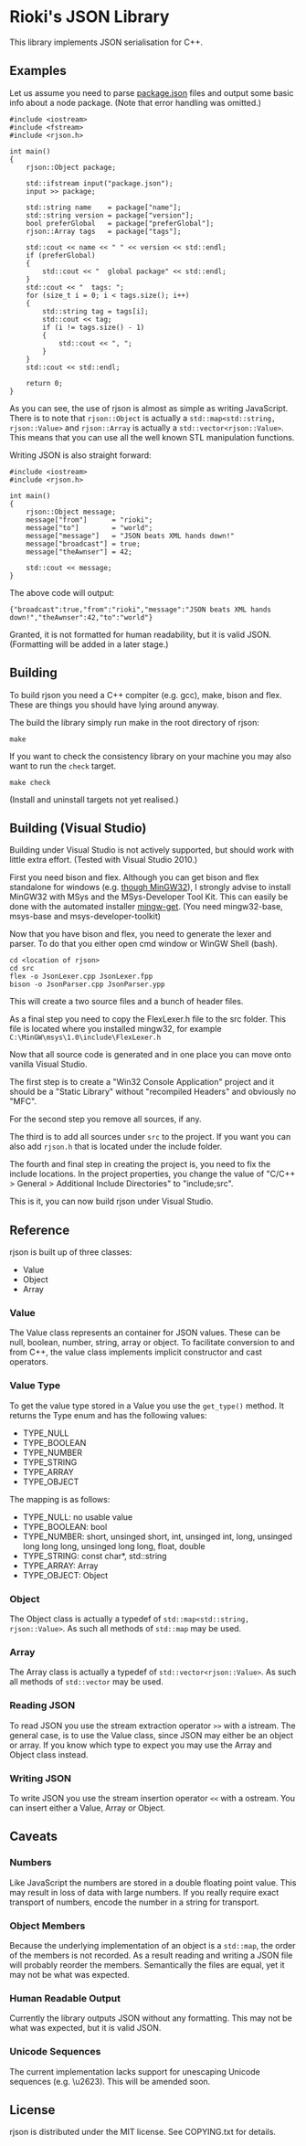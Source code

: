 
Rioki's JSON Library
==================

This library implements JSON serialisation for C++.

Examples
--------

Let us assume you need to parse [package.json] files and output some basic info 
about a node package. (Note that error handling was omitted.)

[package.json]: http://package.json.nodejitsu.com/

    #include <iostream>
    #include <fstream>
    #include <rjson.h>
   
    int main()
    {
        rjson::Object package;
        
        std::ifstream input("package.json");
        input >> package;
        
        std::string name    = package["name"];
        std::string version = package["version"];
        bool preferGlobal   = package["preferGlobal"];
        rjson::Array tags   = package["tags"];
        
        std::cout << name << " " << version << std::endl;
        if (preferGlobal) 
        {
            std::cout << "  global package" << std::endl;
        }
        std::cout << "  tags: ";
        for (size_t i = 0; i < tags.size(); i++)
        {
            std::string tag = tags[i];
            std::cout << tag;
            if (i != tags.size() - 1)
            {
                std::cout << ", ";
            }
        }
        std::cout << std::endl;
        
        return 0;
    }

As you can see, the use of rjson is almost as simple as writing JavaScript. 
There is to note that `rjson::Object` is actually a `std::map<std::string, rjson::Value>`
and `rjson::Array` is actually a `std::vector<rjson::Value>`. This means that 
you can use all the well known STL manipulation functions.

Writing JSON is also straight forward:

    #include <iostream>   
    #include <rjson.h>
   
    int main()
    {
        rjson::Object message;
        message["from"]      = "rioki";
        message["to"]        = "world";
        message["message"]   = "JSON beats XML hands down!"
        message["broadcast"] = true;
        message["theAwnser"] = 42;
        
        std::cout << message;
    }

The above code will output:

    {"broadcast":true,"from":"rioki","message":"JSON beats XML hands down!","theAwnser":42,"to":"world"}

Granted, it is not formatted for human readability, but it is valid JSON. 
(Formatting will be added in a later stage.)

Building
--------

To build rjson you need a C++ compiter (e.g. gcc), make, bison and flex. These 
are things you should have lying around anyway. 

The build the library simply run make in the root directory of rjson:
    
    make

If you want to check the consistency library on your machine you may also 
want to run the `check` target.

    make check
    
(Install and uninstall targets not yet realised.)

Building (Visual Studio)
------------------------

Building under Visual Studio is not actively supported, but should work with 
little extra effort. (Tested with Visual Studio 2010.)

First you need bison and flex. Although you can get bison and flex standalone for
windows (e.g. [though MinGW32][1]), I strongly advise to install MinGW32 with 
MSys and the MSys-Developer Tool Kit. This can easily be done with the automated
installer [mingw-get]. (You need mingw32-base, msys-base and msys-developer-toolkit)

Now that you have bison and flex, you need to generate the lexer and parser. 
To do that you either open cmd window or WinGW Shell (bash). 

    cd <location of rjson>
    cd src
    flex -o JsonLexer.cpp JsonLexer.fpp
    bison -o JsonParser.cpp JsonParser.ypp
    
This will create a two source files and a bunch of header files. 

As a final step you need to copy the FlexLexer.h file to the src folder. This 
file is located where you installed mingw32, for example `C:\MinGW\msys\1.0\include\FlexLexer.h`

Now that all source code is generated and in one place you can move onto vanilla 
Visual Studio. 

The first step is to create a "Win32 Console Application" project and it should 
be a "Static Library" without "recompiled Headers" and obviously no "MFC".

For the second step you remove all sources, if any. 

The third is to add all sources under `src` to the project. If you want you can
also add `rjson.h` that is located under the include folder.

The fourth and final step in creating the project is, you need to fix the include
locations. In the project properties, you change the value of "C/C++ > General >
Additional Include Directories" to "include;src".

This is it, you can now build rjson under Visual Studio.

[1]: http://sourceforge.net/projects/mingw/files/MSYS/Extension/
[mingw-get]: https://sourceforge.net/projects/mingw/files/latest/download 

Reference
---------

rjson is built up of three classes:

* Value
* Object
* Array

### Value

The Value class represents an container for JSON values. These can be null, 
boolean, number, string, array or object. To facilitate conversion to and from 
C++, the value class implements implicit constructor and cast operators. 

### Value Type

To get the value type stored in a Value you use the `get_type()` method. It returns 
the Type enum and has the following values:

* TYPE_NULL
* TYPE_BOOLEAN
* TYPE_NUMBER
* TYPE_STRING
* TYPE_ARRAY
* TYPE_OBJECT

The mapping is as follows:

* TYPE_NULL: no usable value
* TYPE_BOOLEAN: bool
* TYPE_NUMBER: short, unsinged short, int, unsinged int, long, unsinged long
  long long, unsinged long long, float, double
* TYPE_STRING: const char*, std::string
* TYPE_ARRAY: Array
* TYPE_OBJECT: Object

### Object

The Object class is actually a typedef of `std::map<std::string, rjson::Value>`.
As such all methods of `std::map` may be used.

### Array

The Array class is actually a typedef of `std::vector<rjson::Value>`.
As such all methods of `std::vector` may be used.

### Reading JSON

To read JSON you use the stream extraction operator `>>` with a istream. 
The general case, is to use the Value class, since JSON may either be an object 
or array. If you know which type to expect you may use the Array and Object 
class instead.

### Writing JSON

To write JSON you use the stream insertion operator `<<` with a ostream. You can 
insert either a Value, Array or Object.

Caveats
-------

### Numbers

Like JavaScript the numbers are stored in a double floating point value. This 
may result in loss of data with large numbers. If you really require exact 
transport of numbers, encode the number in a string for transport. 

### Object Members

Because the underlying implementation of an object is a `std::map`, the order 
of the members is not recorded. As a result reading and writing a JSON file 
will probably reorder the members. Semantically the files are equal, yet it 
may not be what was expected.

### Human Readable Output

Currently the library outputs JSON without any formatting. This may not be 
what was expected, but it is valid JSON.

### Unicode Sequences

The current implementation lacks support for unescaping Unicode sequences 
(e.g. \u2623). This will be amended soon.

License
-------

rjson is distributed under the MIT license. See COPYING.txt for details.
